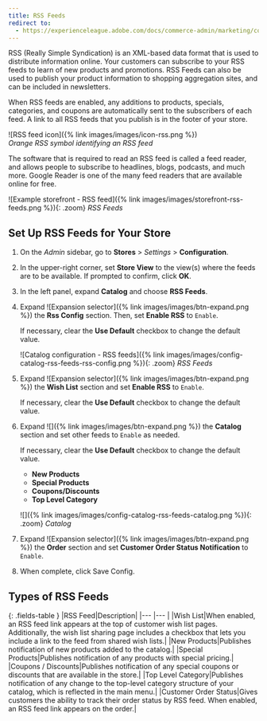 ```yaml
---
title: RSS Feeds
redirect to:
  - https://experienceleague.adobe.com/docs/commerce-admin/marketing/communications/social-rss.html
---
```


RSS (Really Simple Syndication) is an XML-based data format that is used to distribute information online. Your customers can subscribe to your RSS feeds to learn of new products and promotions. RSS Feeds can also be used to publish your product information to shopping aggregation sites, and can be included in newsletters.

When RSS feeds are enabled, any additions to products, specials, categories, and coupons are automatically sent to the subscribers of each feed. A link to all RSS feeds that you publish is in the footer of your store.

![RSS feed icon]({% link images/images/icon-rss.png %})<br/>
_Orange RSS symbol identifying an RSS feed_

The software that is required to read an RSS feed is called a feed reader, and allows people to subscribe to headlines, blogs, podcasts, and much more. Google Reader is one of the many feed readers that are available online for free.

![Example storefront - RSS feed]({% link images/images/storefront-rss-feeds.png %}){: .zoom}
_RSS Feeds_

## Set Up RSS Feeds for Your Store

1. On the _Admin_ sidebar, go to **Stores** > _Settings_ > **Configuration**.

1. In the upper-right corner, set **Store View** to the view(s) where the feeds are to be available. If prompted to confirm, click **OK**.

1. In the left panel, expand **Catalog** and choose **RSS Feeds**.

1. Expand ![Expansion selector]({% link images/images/btn-expand.png %}) the **Rss Config** section. Then, set **Enable RSS** to `Enable`.

    If necessary, clear the **Use Default** checkbox to change the default value.

    ![Catalog configuration - RSS feeds]({% link images/images/config-catalog-rss-feeds-rss-config.png %}){: .zoom}
    _RSS Feeds_

1. Expand ![Expansion selector]({% link images/images/btn-expand.png %}) the **Wish List** section and set **Enable RSS** to `Enable`.

    If necessary, clear the **Use Default** checkbox to change the default value.

1. Expand ![]({% link images/images/btn-expand.png %}) the **Catalog** section and set other feeds to `Enable` as needed.

    If necessary, clear the **Use Default** checkbox to change the default value.

    - **New Products**
    - **Special Products**
    - **Coupons/Discounts**
    - **Top Level Category**

    ![]({% link images/images/config-catalog-rss-feeds-catalog.png %}){: .zoom}
    _Catalog_

1. Expand ![Expansion selector]({% link images/images/btn-expand.png %}) the **Order** section and set **Customer Order Status Notification** to `Enable`.

1. When complete, click <span class="btn">Save Config</span>.

## Types of RSS Feeds

{: .fields-table }
|RSS Feed|Description|
|--- |--- |
|Wish List|When enabled, an RSS feed link appears at the top of customer wish list pages. Additionally, the wish list sharing page includes a checkbox that lets you include a link to the feed from shared wish lists.|
|New Products|Publishes notification of new products added to the catalog.|
|Special Products|Publishes notification of any products with special pricing.|
|Coupons / Discounts|Publishes notification of any special coupons or discounts that are available in the store.|
|Top Level Category|Publishes notification of any change to the top-level category structure of your catalog, which is reflected in the main menu.|
|Customer Order Status|Gives customers the ability to track their order status by RSS feed. When enabled, an RSS feed link appears on the order.|

<!--
  This is a style declaration so that long field names are not wrapped by table auto styling for column widths.
-->
<style>
.fields-table td:first-of-type {
  width: 250px;
}
</style>
